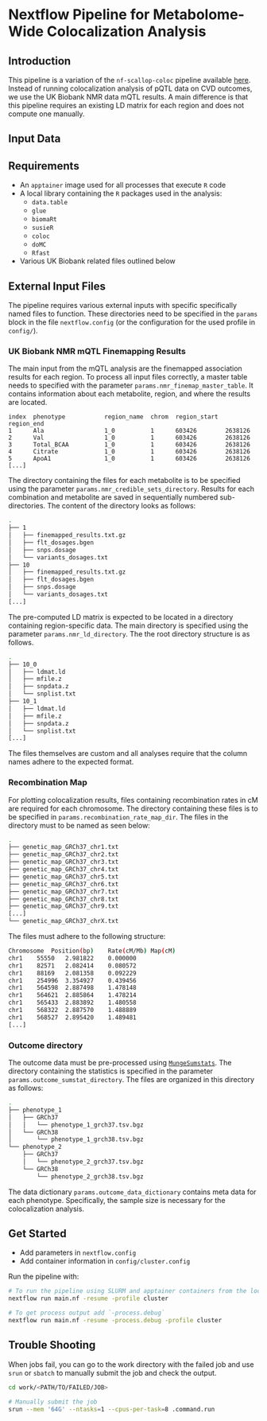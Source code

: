 # Nextflow Pipeline for Metabolome-Wide Colocalization Analysis

## Introduction

This pipeline is a variation of the `nf-scallop-coloc` pipeline available
[here](https://github.com/comp-med/nf-scallop-coloc). Instead of running
colocalization analysis of pQTL data on CVD outcomes, we use the UK Biobank NMR
data mQTL results. A main difference is that this pipeline requires an existing
LD matrix for each region and does not compute one manually.

## Input Data

## Requirements

* An `apptainer` image used for all processes that execute `R` code
* A local library containing the `R` packages used in the analysis:
    * `data.table`
    * `glue`
    * `biomaRt`
    * `susieR`
    * `coloc`
    * `doMC`
    * `Rfast`
* Various UK Biobank related files outlined below

## External Input Files

The pipeline requires various external inputs with specific specifically named
files to function. These directories need to be specified in the `params` block
in the file `nextflow.config` (or the configuration for the used profile in
`config/`).

### UK Biobank NMR mQTL Finemapping Results 

The main input from the mQTL analysis are the finemapped association results
for each region. To process all input files correctly, a master table needs to
specified with the parameter `params.nmr_finemap_master_table`. It contains
information about each metabolite, region, and where the results are located.

```
index  phenotype           region_name  chrom  region_start  region_end
1      Ala                 1_0          1      603426        2638126
2      Val                 1_0          1      603426        2638126
3      Total_BCAA          1_0          1      603426        2638126
4      Citrate             1_0          1      603426        2638126
5      ApoA1               1_0          1      603426        2638126
[...]
```

The directory containing the files for each metabolite is to be specified using
the parameter `params.nmr_credible_sets_directory`. Results for each
combination and metabolite are saved in sequentially numbered sub-directories.
The content of the directory looks as follows:

```bash
.
├── 1
│   ├── finemapped_results.txt.gz
│   ├── flt_dosages.bgen
│   ├── snps.dosage
│   └── variants_dosages.txt
├── 10
│   ├── finemapped_results.txt.gz
│   ├── flt_dosages.bgen
│   ├── snps.dosage
│   └── variants_dosages.txt
[...]
```

The pre-computed LD matrix is expected to be located in a directory containing
region-specific data. The main directory is specified using the parameter
`params.nmr_ld_directory`. The the root directory structure is as follows.

```bash
.
├── 10_0
│   ├── ldmat.ld
│   ├── mfile.z
│   ├── snpdata.z
│   └── snplist.txt
├── 10_1
│   ├── ldmat.ld
│   ├── mfile.z
│   ├── snpdata.z
│   └── snplist.txt
[...]
```

The files themselves are custom and all analyses require that the column names
adhere to the expected format.

### Recombination Map

For plotting colocalization results, files containing recombination rates in cM
are required for each chromosome. The directory containing these files is to be
specified in `params.recombination_rate_map_dir`. The files in the directory
must to be named as seen below:

```bash
.
├── genetic_map_GRCh37_chr1.txt
├── genetic_map_GRCh37_chr2.txt
├── genetic_map_GRCh37_chr3.txt
├── genetic_map_GRCh37_chr4.txt
├── genetic_map_GRCh37_chr5.txt
├── genetic_map_GRCh37_chr6.txt
├── genetic_map_GRCh37_chr7.txt
├── genetic_map_GRCh37_chr8.txt
├── genetic_map_GRCh37_chr9.txt
[...]
└── genetic_map_GRCh37_chrX.txt
```

The files must adhere to the following structure:

```bash
Chromosome	Position(bp)	Rate(cM/Mb)	Map(cM)
chr1	55550	2.981822	0.000000
chr1	82571	2.082414	0.080572
chr1	88169	2.081358	0.092229
chr1	254996	3.354927	0.439456
chr1	564598	2.887498	1.478148
chr1	564621	2.885864	1.478214
chr1	565433	2.883892	1.480558
chr1	568322	2.887570	1.488889
chr1	568527	2.895420	1.489481
[...]
```

### Outcome directory

The outcome data must be pre-processed using
[`MungeSumstats`](https://neurogenomics.github.io/MungeSumstats/). The
directory containing the statistics is specified in the parameter
`params.outcome_sumstat_directory`. The files are organized in this directory
as follows:

```bash
.
├── phenotype_1
│   ├── GRCh37
│   │   └── phenotype_1_grch37.tsv.bgz
│   └── GRCh38
│       └── phenotype_1_grch38.tsv.bgz
└── phenotype_2
    ├── GRCh37
    │   └── phenotype_2_grch37.tsv.bgz
    └── GRCh38
        └── phenotype_2_grch38.tsv.bgz
```

The data dictionary `params.outcome_data_dictionary` contains meta data for
each phenotype. Specifically, the sample size is necessary for the
colocalization analysis.

## Get Started

* Add parameters in `nextflow.config`
* Add container information in `config/cluster.config`

Run the pipeline with:

```bash
# To run the pipeline using SLURM and apptainer containers from the local HPC
nextflow run main.nf -resume -profile cluster

# To get process output add `-process.debug`
nextflow run main.nf -resume -process.debug -profile cluster
```

## Trouble Shooting

When jobs fail, you can go to the work directory with the failed job and use
`srun` or `sbatch` to manually submit the job and check the output.

```bash
cd work/<PATH/TO/FAILED/JOB>

# Manually submit the job
srun --mem '64G' --ntasks=1 --cpus-per-task=8 .command.run
```
